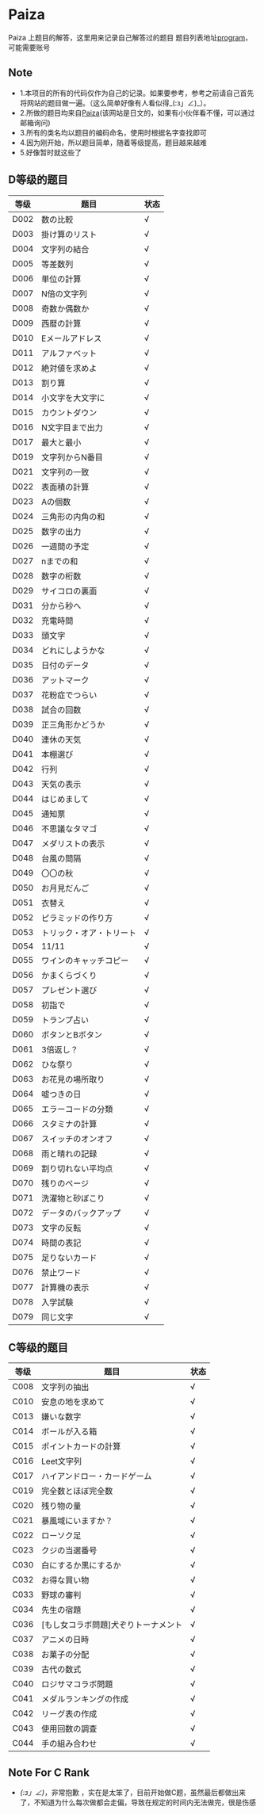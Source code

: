# Paiza
Paiza 上题目的解答，这里用来记录自己解答过的题目
题目列表地址[program](https://paiza.jp/en_try/mypage/results)，可能需要账号

## Note
+ 1.本项目的所有的代码仅作为自己的记录。如果要参考，参考之前请自己首先将网站的题目做一遍。（这么简单好像有人看似得_(:з」∠)_）。
+ 2.所做的题目均来自[Paiza](https://paiza.jp)(该网站是日文的，如果有小伙伴看不懂，可以通过邮箱询问)
+ 3.所有的类名均以题目的编码命名，使用时根据名字查找即可
+ 4.因为刚开始，所以题目简单，随着等级提高，题目越来越难
+ 5.好像暂时就这些了

## D等级的题目

等级|题目|状态
------|------|------
D002|数の比較|√
D003|掛け算のリスト|√
D004|文字列の結合|√
D005|等差数列|√
D006|単位の計算|√
D007|N倍の文字列|√
D008|奇数か偶数か|√
D009|西暦の計算|√
D010|Eメールアドレス|√
D011|アルファベット|√
D012|絶対値を求めよ|√
D013|割り算|√
D014|小文字を大文字に|√
D015|カウントダウン|√
D016|N文字目まで出力|√
D017|最大と最小|√
D019|文字列からN番目|√
D021|文字列の一致|√
D022|表面積の計算|√
D023|Aの個数|√
D024|三角形の内角の和|√
D025|数字の出力|√
D026|一週間の予定|√
D027|nまでの和|√
D028|数字の桁数|√
D029|サイコロの裏面|√
D031|分から秒へ|√
D032|充電時間|√
D033|頭文字|√
D034|どれにしようかな|√
D035|日付のデータ|√
D036|アットマーク|√
D037|花粉症でつらい|√
D038|試合の回数|√
D039|正三角形かどうか|√
D040|連休の天気|√
D041|本棚選び|√
D042|行列|√
D043|天気の表示|√
D044|はじめまして|√
D045|通知票|√
D046|不思議なタマゴ|√
D047|メダリストの表示|√
D048|台風の間隔|√
D049|〇〇の秋|√
D050|お月見だんご|√
D051|衣替え|√
D052|ピラミッドの作り方|√
D053|トリック・オア・トリート|√
D054|11/11|√
D055|ワインのキャッチコピー|√
D056|かまくらづくり|√
D057|プレゼント選び|√
D058|初詣で|√
D059|トランプ占い|√
D060|ボタンとBボタン|√
D061|3倍返し？|√
D062|ひな祭り|√
D063|お花見の場所取り|√
D064|嘘つきの日|√
D065|エラーコードの分類|√
D066|スタミナの計算|√
D067|スイッチのオンオフ|√
D068|雨と晴れの記録|√
D069|割り切れない平均点|√
D070|残りのページ|√
D071|洗濯物と砂ぼこり|√
D072|データのバックアップ|√
D073|文字の反転|√
D074|時間の表記|√
D075|足りないカード|√
D076|禁止ワード|√
D077|計算機の表示|√
D078|入学試験|√
D079|同じ文字|√     

## C等级的题目
等级|题目|状态
------|------|------
C008|文字列の抽出|√
C010|安息の地を求めて|√
C013|嫌いな数字|√
C014|ボールが入る箱|√
C015|ポイントカードの計算|√
C016|Leet文字列|√
C017|ハイアンドロー・カードゲーム|√
C019|完全数とほぼ完全数|√
C020|残り物の量|√
C021|暴風域にいますか？|√
C022|ローソク足|√
C023|クジの当選番号|√
C030|白にするか黒にするか|√
C032|お得な買い物|√
C033|野球の審判|√
C034|先生の宿題|√
C036|\[もし女コラボ問題\]犬ぞりトーナメント|√
C037|アニメの日時|√
C038|お菓子の分配|√
C039|古代の数式|√
C040|ロジサマコラボ問題|√
C041|メダルランキングの作成|√
C042|リーグ表の作成|√
C043|使用回数の調査|√
C044|手の組み合わせ|√

## Note For C Rank
+ _(:з」∠)_，非常抱歉 ，实在是太笨了，目前开始做C题，虽然最后都做出来了，不知道为什么每次做都会走偏，导致在规定的时间内无法做完，很是伤感